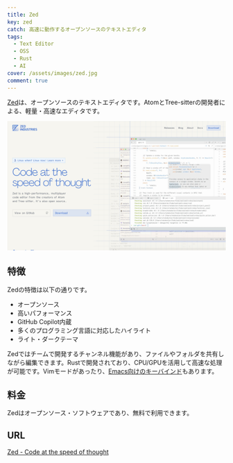 ```yaml
---
title: Zed
key: zed
catch: 高速に動作するオープンソースのテキストエディタ
tags:
  - Text Editor
  - OSS
  - Rust
  - AI
cover: /assets/images/zed.jpg
comment: true
---
```


[Zed](https://zed.dev/)は、オープンソースのテキストエディタです。AtomとTree-sitterの開発者による、軽量・高速なエディタです。

[![ZedのWebサイト](/assets/images/zed.jpg)](https://zed.dev/)

<!--more-->

## 特徴

Zedの特徴は以下の通りです。

- オープンソース
- 高いパフォーマンス
- GitHub Copilot内蔵
- 多くのプログラミング言語に対応したハイライト
- ライト・ダークテーマ

Zedではチームで開発するチャンネル機能があり、ファイルやフォルダを共有しながら編集できます。Rustで開発されており、CPU/GPUを活用して高速な処理が可能です。Vimモードがあったり、[Emacs向けのキーバインド](https://gist.github.com/Yevgnen/9ac6784bbbbfdc604b16b87405b42bbe)もあります。

## 料金

Zedはオープンソース・ソフトウェアであり、無料で利用できます。

## URL

[Zed - Code at the speed of thought](https://zed.dev/)
